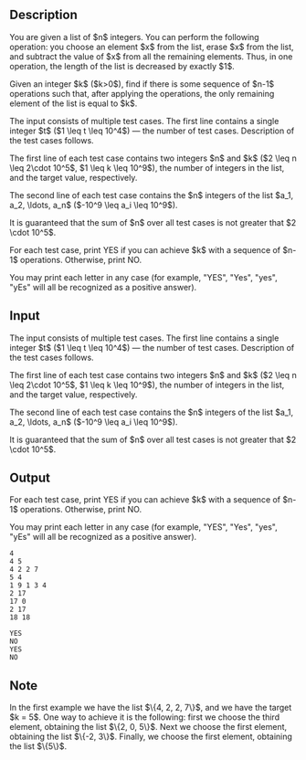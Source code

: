 ## Description

<div><p>You are given a list of $n$ integers. You can perform the following operation: you choose an element $x$ from the list, erase $x$ from the list, and subtract the value of $x$ from all the remaining elements. Thus, in one operation, the length of the list is decreased by exactly $1$.</p><p>Given an integer $k$ ($k&gt;0$), find if there is some sequence of $n-1$ operations such that, after applying the operations, the only remaining element of the list is equal to $k$.</p></div><div class="input-specification"><p>The input consists of multiple test cases. The first line contains a single integer $t$ ($1 \leq t \leq 10^4$) — the number of test cases. Description of the test cases follows.</p><p>The first line of each test case contains two integers $n$ and $k$ ($2 \leq n \leq 2\cdot 10^5$, $1 \leq k \leq 10^9$), the number of integers in the list, and the target value, respectively.</p><p>The second line of each test case contains the $n$ integers of the list $a_1, a_2, \ldots, a_n$ ($-10^9 \leq a_i \leq 10^9$).</p><p>It is guaranteed that the sum of $n$ over all test cases is not greater that $2 \cdot 10^5$.</p></div><div class="output-specification"><p>For each test case, print <span class="tex-font-style-tt">YES</span> if you can achieve $k$ with a sequence of $n-1$ operations. Otherwise, print <span class="tex-font-style-tt">NO</span>.</p><p>You may print each letter in any case (for example, "YES", "Yes", "yes", "yEs" will all be recognized as a positive answer).</p></div>

## Input

<p>The input consists of multiple test cases. The first line contains a single integer $t$ ($1 \leq t \leq 10^4$) — the number of test cases. Description of the test cases follows.</p><p>The first line of each test case contains two integers $n$ and $k$ ($2 \leq n \leq 2\cdot 10^5$, $1 \leq k \leq 10^9$), the number of integers in the list, and the target value, respectively.</p><p>The second line of each test case contains the $n$ integers of the list $a_1, a_2, \ldots, a_n$ ($-10^9 \leq a_i \leq 10^9$).</p><p>It is guaranteed that the sum of $n$ over all test cases is not greater that $2 \cdot 10^5$.</p>

## Output

<p>For each test case, print <span class="tex-font-style-tt">YES</span> if you can achieve $k$ with a sequence of $n-1$ operations. Otherwise, print <span class="tex-font-style-tt">NO</span>.</p><p>You may print each letter in any case (for example, "YES", "Yes", "yes", "yEs" will all be recognized as a positive answer).</p>





```input1|2,3,6,7
4
4 5
4 2 2 7
5 4
1 9 1 3 4
2 17
17 0
2 17
18 18
```




```output1
YES
NO
YES
NO
```



## Note

<p>In the first example we have the list $\{4, 2, 2, 7\}$, and we have the target $k = 5$. One way to achieve it is the following: first we choose the third element, obtaining the list $\{2, 0, 5\}$. Next we choose the first element, obtaining the list $\{-2, 3\}$. Finally, we choose the first element, obtaining the list $\{5\}$. </p>
